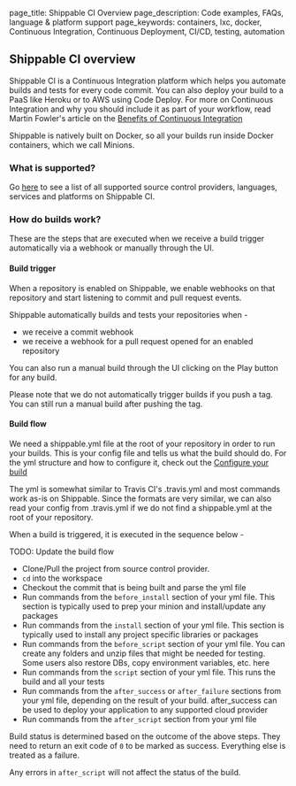 page_title: Shippable CI Overview
page_description: Code examples, FAQs, language & platform support
page_keywords: containers, lxc, docker, Continuous Integration, Continuous Deployment, CI/CD, testing, automation

## Shippable CI overview

Shippable CI is a Continuous Integration platform which helps you automate builds and tests for every code commit. You can also deploy your build to a PaaS like Heroku or to AWS using Code Deploy. For more on Continuous Integration and why you should include it as part of your workflow, read Martin Fowler's article on the [Benefits of Continuous Integration](http://martinfowler.com/articles/continuousIntegration.html#BenefitsOfContinuousIntegration)

Shippable is natively built on Docker, so all your builds run inside Docker containers, which we call Minions.

### What is supported?

Go [here](gs_supported.md) to see a list of all supported source control providers, languages, services and platforms on Shippable CI.

### How do builds work?

These are the steps that are executed when we receive a build trigger automatically via a webhook or manually through the UI.

#### Build trigger

When a repository is enabled on Shippable, we enable webhooks on that repository and start listening to commit and pull request events. 

Shippable automatically builds and tests your repositories when -

- we receive a commit webhook 
- we receive a webhook for a pull request opened for an enabled repository

You can also run a manual build through the UI clicking on the Play button for any build.

Please note that we do not automatically trigger builds if you push a tag. You can still run a manual build after pushing the tag. 

#### Build flow

We need a shippable.yml file at the root of your repository in order to run your builds. This is your config file and tells us what the build should do. For the yml structure and how to configure it, check out the [Configure your build](ci_configure.md)

The yml is somewhat similar to Travis CI's .travis.yml and most commands work as-is on Shippable. Since the formats are very similar, we can also read your config from .travis.yml if we do not find a shippable.yml at the root of your repository.

When a build is triggered, it is executed in the sequence below -

TODO: Update the build flow

- Clone/Pull the project from source control provider.
- `cd` into the workspace
- Checkout the commit that is being built and parse the yml file
- Run commands from the `before_install` section of your yml file. This section is typically used to prep your minion and install/update any packages
- Run commands from the `install` section of your yml file. This section is typically used to install any project specific libraries or packages
- Run commands from the `before_script` section of your yml file. You can create any folders and unzip files that might be needed for testing. Some users also restore DBs, copy environment variables, etc. here
- Run commands from the `script` section of your yml file. This runs the build and all your tests
- Run commands from the `after_success` or `after_failure` sections from your yml file, depending on the result of your build. after_success can be used to deploy your application to any supported cloud provider
- Run commands from the `after_script` section from your yml file

Build status is determined based on the outcome of the above steps. They need to return an exit code of `0` to be marked as success. Everything else is treated as a failure.

Any errors in `after_script` will not affect the status of the build.




